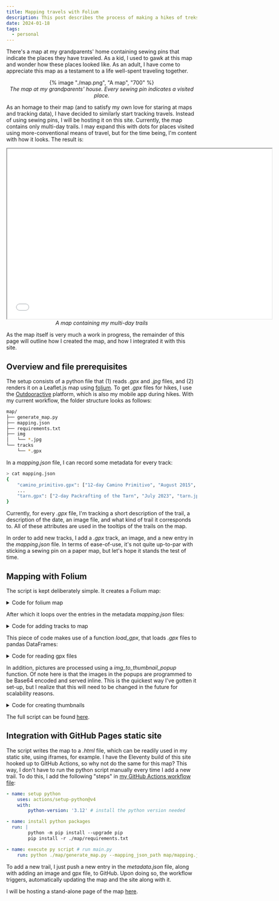 ```yaml
---
title: Mapping travels with Folium
description: This post describes the process of making a hikes of treks using Folium
date: 2024-01-18
tags:
  - personal
---
```


There's a map at my grandparents' home containing sewing pins that indicate the places they have traveled.
As a kid, I used to gawk at this map and wonder how these places looked like.
As an adult, I have come to appreciate this map as a testament to a life well-spent traveling together.

<p style="text-align: center;">
  {% image "./map.png", "A map", "700" %}
  <br>
  <i>The map at my grandparents' house. Every sewing pin indicates a visited place.</i>
</p>

As an homage to their map (and to satisfy my own love for staring at maps and tracking data), I have decided to similarly start tracking travels.
Instead of using sewing pins, I will be hosting it on this site.
Currently, the map contains only multi-day trails.
I may expand this with dots for places visited using more-conventional means of travel, but for the time being, I'm content with how it looks.
The result is:

<p style="text-align: center;">
  <iframe src="../../../vis/treks/index.html" width="700" height="450"></iframe>
  <br>
  <i>A map containing my multi-day trails</i>
</p>


As the map itself is very much a work in progress, the remainder of this page will outline how I created the map, and how I integrated it with this site.

## Overview and file prerequisites

The setup consists of a python file that (1) reads *.gpx* and *.jpg* files, and (2) renders it on a Leaflet.js map using [folium](https://python-visualization.github.io/folium/latest/).
To get *.gpx* files for hikes, I use the [Outdooractive](https://www.outdooractive.com/en/) platform, which is also my mobile app during hikes.
With my current workflow, the folder structure looks as follows:

```bash
map/
├── generate_map.py
├── mapping.json
├── requirements.txt
├── img
│   └── *.jpg
└── tracks
    └── *.gpx
```

In a *mapping.json* file, I can record some metadata for every track:

```bash
> cat mapping.json
{
    "camino_primitivo.gpx": ["12-day Camino Primitivo", "August 2015", "camino.JPG", "multi-day"],
    ...
    "tarn.gpx": ["2-day Packrafting of the Tarn", "July 2023", "tarn.jpg", "packraft"]
}
```
Currently, for every *.gpx* file, I'm tracking a short description of the trail, a description of the date, an image file, and what kind of trail it corresponds to.
All of these attributes are used in the tooltips of the trails on the map.

In order to add new tracks, I add a *.gpx* track, an image, and a new entry in the *mapping.json* file.
In terms of ease-of-use, it's not quite up-to-par with sticking a sewing pin on a paper map, but let's hope it stands the test of time.

## Mapping with Folium

The script is kept deliberately simple.
It creates a Folium map:

<details><summary>Code for folium map</summary>

```python
m = folium.Map(location = [51.057056, 3.702139], zoom_start = 4, tiles="CartoDB dark_matter")

Fullscreen(
		position="topright",
		title="Expand me",
		title_cancel="Exit me",
		force_separate_button=True,
).add_to(m)
```

</details>

After which it loops over the entries in the metadata *mapping.json* files:

<details><summary>Code for adding tracks to map</summary>

```python
colors = sns.color_palette().as_hex()
color_mapping = {
		"multi-day" : colors[0],
		"packraft" : colors[1],
		"day trip" : colors[2],
}

with open(mapping_json_path) as json_file:
		data = json.load(json_file)


for ix, l in enumerate(os.listdir(gpx_folder_path)):
		if l.endswith(".gpx"):
				name, date, pic, color = data[l]

				coords = load_gpx(os.path.join(gpx_folder_path, l))

				tooltip = "%s (%s)" % (name, date)
				popup = img_to_thumbnail_popup(os.path.join(img_folder_path, pic), tooltip)

				# Outline
				folium.PolyLine(
						coords, weight=8, color = "white",
				).add_to(m)

				# Colored line
				folium.PolyLine(
						coords, weight=6, color = color_mapping[color],
						tooltip=tooltip,
						popup=popup,
				).add_to(m)

m.save(output_file)
```

</details>

This piece of code makes use of a function *load_gpx*, that loads *.gpx* files to pandas DataFrames:

<details><summary>Code for reading gpx files</summary>

```python
def load_gpx(file_path):
    with open(file_path) as f:
            gpx = gpxpy.parse(f)

    # Convert to a dataframe one point at a time.
    points = []
    for segment in gpx.tracks[0].segments:
        for p in segment.points:
            points.append({
                'time': p.time,
                'latitude': p.latitude,
                'longitude': p.longitude,
                'elevation': p.elevation,
            })
    df = pd.DataFrame.from_records(points)
    coords = [(i, j) for i, j in zip(df["latitude"], df["longitude"])]
    return coords
```

</details>

In addition, pictures are processed using a *img_to_thumbnail_popup* function.
Of note here is that the images in the popups are programmed to be Base64 encoded and served inline.
This is the quickest way I've gotten it set-up, but I realize that this will need to be changed in the future for scalability reasons.

<details><summary>Code for creating thumbnails</summary>

```python
def img_to_thumbnail_popup(file_path, tooltip, size = 300):
    buffer = io.BytesIO()
    img = Image.open(file_path)
    img.thumbnail((size, size))  # x, y
    img.save(buffer, format="jpeg")
    encoded = base64.b64encode(buffer.getvalue())

    html = '%s<p><img src="data:image/png;base64,%s">' % (tooltip, encoded.decode('UTF-8'))
    iframe = branca.element.IFrame(html=html, width=325, height = 325)
    return folium.Popup(iframe, max_width=325)
```

</details>

The full script can be found [here](https://github.com/gdewael/gdewael.github.io/blob/main/map/generate_map.py).

## Integration with GitHub Pages static site

The script writes the map to a *.html* file, which can be readily used in my static site, using iframes, for example.
I have the Eleventy build of this site hooked up to GitHub Actions, so why not do the same for this map?
This way, I don't have to run the python script manually every time I add a new trail.
To do this, I add the following "steps" in [my GitHub Actions workflow file](https://github.com/gdewael/gdewael.github.io/blob/main/.github/workflows/build-and-deploy.yml):

```yml
- name: setup python
	uses: actions/setup-python@v4
	with:
		python-version: '3.12' # install the python version needed

- name: install python packages
  run: |
		python -m pip install --upgrade pip
		pip install -r ./map/requirements.txt

- name: execute py script # run main.py
	run: python ./map/generate_map.py --mapping_json_path map/mapping.json --img_folder_path map/img/ --gpx_folder_path map/tracks/ --output_file content/treks.html

```

To add a new trail, I just push a new entry in the *metadata.json* file, along with adding an image and gpx file, to GitHub.
Upon doing so, the workflow triggers, automatically updating the map and the site along with it.

I will be hosting a stand-alone page of the map [here](../../map).
